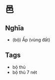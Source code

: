 # 邑

## Nghĩa
* (bộ) Ấp (vùng đất)

## Tags
* bộ thủ
* bộ thủ 7 nét

<script>window.HANZI_FIELD='邑';</script>